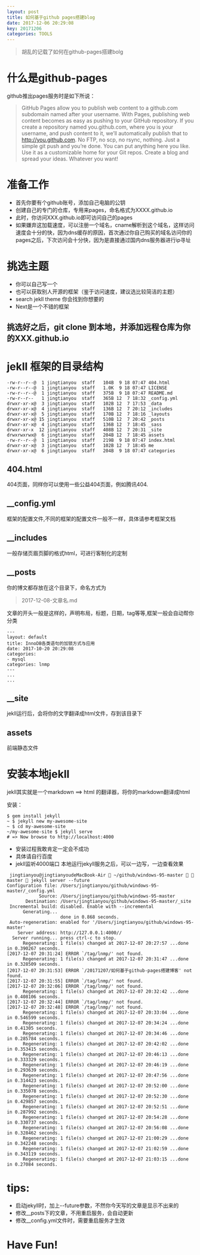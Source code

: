 ```yaml
---
layout: post
title: 如何基于github pages搭建blog
date: 2017-12-06 20:29:08
key: 20171206
categories: TOOLS
---
```

> 胡乱的记载了如何在github-pages搭建bolg

# 什么是github-pages

github推出pages服务时是如下所说：

> GitHub Pages allow you to publish web content to a github.com subdomain named after your username. With Pages, publishing web content becomes as easy as pushing to your GitHub repository.
If you create a repository named you.github.com, where you is your username, and push content to it, we’ll automatically publish that to http://you.github.com. No FTP, no scp, no rsync, nothing. Just a simple git push and you’re done. You can put anything here you like. Use it as a customizable home for your Git repos. Create a blog and spread your ideas. Whatever you want!


# 准备工作

* 首先你要有个github账号，添加自己电脑的公钥
* 创建自己的专门的仓库，专用来pages，命名格式为XXXX.github.io 
* 此时，你访问XXX.github.io即可访问自己的pages
* 如果嫌弃这加载速度，可以注册一个域名，cname解析到这个域名，这样访问速度会十分的快，因为dns缓存的原因，首次通过你自己购买的域名访问你的pages之后，下次访问会十分快，因为是直接通过国内dns服务器进行ip寻址


# 挑选主题

* 你可以自己写一个
* 也可以获取别人开源的框架（鉴于访问速度，建议选比较简洁的主题）
* search jekll theme 你会找到你想要的
* Next是一个不错的框架

## 挑选好之后，git clone 到本地，并添加远程仓库为你的XXX.github.io

# jekll 框架的目录结构

```shell
-rw-r--r--@  1 jingtianyou  staff   104B  9 18 07:47 404.html
-rw-r--r--@  1 jingtianyou  staff   1.0K  9 18 07:47 LICENSE
-rw-r--r--@  1 jingtianyou  staff   375B  9 18 07:47 README.md
-rw-r--r--   1 jingtianyou  staff   365B 12  7 18:32 _config.yml
drwxr-xr-x@  3 jingtianyou  staff   102B 12  7 17:53 _data
drwxr-xr-x@  4 jingtianyou  staff   136B 12  7 20:12 _includes
drwxr-xr-x@  5 jingtianyou  staff   170B 12  7 18:16 _layouts
drwxr-xr-x@ 15 jingtianyou  staff   510B 12  7 20:42 _posts
drwxr-xr-x@  4 jingtianyou  staff   136B 12  7 18:45 _sass
drwxr-xr-x  12 jingtianyou  staff   408B 12  7 20:31 _site
drwxrwxrwx@  6 jingtianyou  staff   204B 12  7 18:45 assets
-rw-r--r--@  1 jingtianyou  staff   219B  9 18 07:47 index.html
drwxr-xr-x@  3 jingtianyou  staff   102B 12  7 18:45 me
drwxr-xr-x@  6 jingtianyou  staff   204B  9 18 07:47 categories
```

## 404.html
404页面，同样你可以使用一些公益404页面，例如腾讯404.

## __config.yml
框架的配置文件,不同的框架的配置文件一般不一样，具体请参考框架文档

## __includes
一般存储页眉页脚的格式html，可进行客制化的定制

## __posts
你的博文都存放在这个目录下，命名方式为
> 2017-12-08-文章名.md

文章的开头一般是这样的，声明布局，标题，日期，tag等等,框架一般会自动帮你分类

```shell
---
layout: default
title: InnoDB各类语句的加锁方式与应用
date: 2017-10-20 20:29:08
categories:
- mysql
categories: lnmp
---
...
...
```
## __site
jekll运行后，会将你的文字翻译成html文件，存到该目录下

## assets
前端静态文件

# 安装本地jekll

jekll其实就是一个markdown ==> html 的翻译器，将你的markdown翻译成html

安装：

```shell
$ gem install jekyll
~ $ jekyll new my-awesome-site
~ $ cd my-awesome-site
~/my-awesome-site $ jekyll serve
# => Now browse to http://localhost:4000
```
* 安装过程我敢肯定一定会不成功
* 具体请自行百度
* jekll监听4000端口
本地运行jekyll服务之后，可以一边写，一边查看效果

```shell
 jingtianyou@jingtianyoudeMacBook-Air  ~/github/windows-95-master   master  jekyll server --future
Configuration file: /Users/jingtianyou/github/windows-95-master/_config.yml
            Source: /Users/jingtianyou/github/windows-95-master
       Destination: /Users/jingtianyou/github/windows-95-master/_site
 Incremental build: disabled. Enable with --incremental
      Generating...
                    done in 0.868 seconds.
 Auto-regeneration: enabled for '/Users/jingtianyou/github/windows-95-master'
    Server address: http://127.0.0.1:4000//
  Server running... press ctrl-c to stop.
      Regenerating: 1 file(s) changed at 2017-12-07 20:27:57 ...done in 0.390267 seconds.
[2017-12-07 20:31:24] ERROR `/tag/lnmp/' not found.
      Regenerating: 1 file(s) changed at 2017-12-07 20:31:47 ...done in 0.328509 seconds.
[2017-12-07 20:31:53] ERROR `/20171207/如何基于github-pages搭建博客' not found.
[2017-12-07 20:31:55] ERROR `/tag/lnmp/' not found.
[2017-12-07 20:32:06] ERROR `/tag/lnmp/' not found.
      Regenerating: 1 file(s) changed at 2017-12-07 20:32:42 ...done in 0.408106 seconds.
[2017-12-07 20:32:44] ERROR `/tag/lnmp/' not found.
[2017-12-07 20:32:48] ERROR `/tag/lnmp/' not found.
      Regenerating: 1 file(s) changed at 2017-12-07 20:33:04 ...done in 0.546599 seconds.
      Regenerating: 1 file(s) changed at 2017-12-07 20:34:24 ...done in 0.41305 seconds.
      Regenerating: 1 file(s) changed at 2017-12-07 20:34:46 ...done in 0.285784 seconds.
      Regenerating: 1 file(s) changed at 2017-12-07 20:42:02 ...done in 0.353415 seconds.
      Regenerating: 1 file(s) changed at 2017-12-07 20:46:13 ...done in 0.333329 seconds.
      Regenerating: 1 file(s) changed at 2017-12-07 20:46:19 ...done in 0.293639 seconds.
      Regenerating: 1 file(s) changed at 2017-12-07 20:47:56 ...done in 0.314423 seconds.
      Regenerating: 1 file(s) changed at 2017-12-07 20:52:00 ...done in 0.335078 seconds.
      Regenerating: 1 file(s) changed at 2017-12-07 20:52:30 ...done in 0.429857 seconds.
      Regenerating: 1 file(s) changed at 2017-12-07 20:52:51 ...done in 0.287992 seconds.
      Regenerating: 1 file(s) changed at 2017-12-07 20:54:28 ...done in 0.330737 seconds.
      Regenerating: 1 file(s) changed at 2017-12-07 20:56:08 ...done in 0.328462 seconds.
      Regenerating: 1 file(s) changed at 2017-12-07 21:00:29 ...done in 0.342248 seconds.
      Regenerating: 1 file(s) changed at 2017-12-07 21:02:59 ...done in 0.343119 seconds.
      Regenerating: 1 file(s) changed at 2017-12-07 21:03:15 ...done in 0.27084 seconds.
```

# tips:
* 启动jekyll时，加上--future参数，不然你今天写的文章是显示不出来的
* 修改__posts下的文章，不用重启服务，会自动更新
* 修改__config.yml文件时，需要重启服务才生效

# Have Fun!
